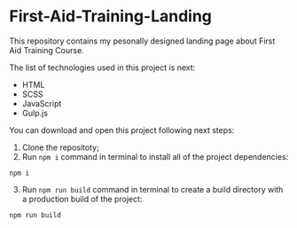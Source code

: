 # First-Aid-Training-Landing
This repository contains my pesonally designed landing page about First Aid Training Course.

The list of technologies used in this project is next:
- HTML
- SCSS
- JavaScript
- Gulp.js

You can download and open this project following next steps:

1. Clone the repositoty;
2. Run ```npm i``` command in terminal to install all of the project dependencies:
```
npm i
```
3. Run ```npm run build``` command in terminal to create a build directory with a production build of the project:
```
npm run build
```


